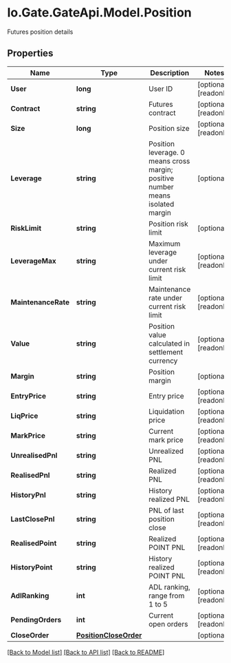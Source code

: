 
# Io.Gate.GateApi.Model.Position

Futures position details

## Properties

Name | Type | Description | Notes
------------ | ------------- | ------------- | -------------
**User** | **long** | User ID | [optional] [readonly] 
**Contract** | **string** | Futures contract | [optional] [readonly] 
**Size** | **long** | Position size | [optional] [readonly] 
**Leverage** | **string** | Position leverage. 0 means cross margin; positive number means isolated margin | [optional] 
**RiskLimit** | **string** | Position risk limit | [optional] 
**LeverageMax** | **string** | Maximum leverage under current risk limit | [optional] [readonly] 
**MaintenanceRate** | **string** | Maintenance rate under current risk limit | [optional] [readonly] 
**Value** | **string** | Position value calculated in settlement currency | [optional] [readonly] 
**Margin** | **string** | Position margin | [optional] 
**EntryPrice** | **string** | Entry price | [optional] [readonly] 
**LiqPrice** | **string** | Liquidation price | [optional] [readonly] 
**MarkPrice** | **string** | Current mark price | [optional] [readonly] 
**UnrealisedPnl** | **string** | Unrealized PNL | [optional] [readonly] 
**RealisedPnl** | **string** | Realized PNL | [optional] [readonly] 
**HistoryPnl** | **string** | History realized PNL | [optional] [readonly] 
**LastClosePnl** | **string** | PNL of last position close | [optional] [readonly] 
**RealisedPoint** | **string** | Realized POINT PNL | [optional] [readonly] 
**HistoryPoint** | **string** | History realized POINT PNL | [optional] [readonly] 
**AdlRanking** | **int** | ADL ranking, range from 1 to 5 | [optional] [readonly] 
**PendingOrders** | **int** | Current open orders | [optional] [readonly] 
**CloseOrder** | [**PositionCloseOrder**](PositionCloseOrder.md) |  | [optional] 

[[Back to Model list]](../README.md#documentation-for-models)
[[Back to API list]](../README.md#documentation-for-api-endpoints)
[[Back to README]](../README.md)
